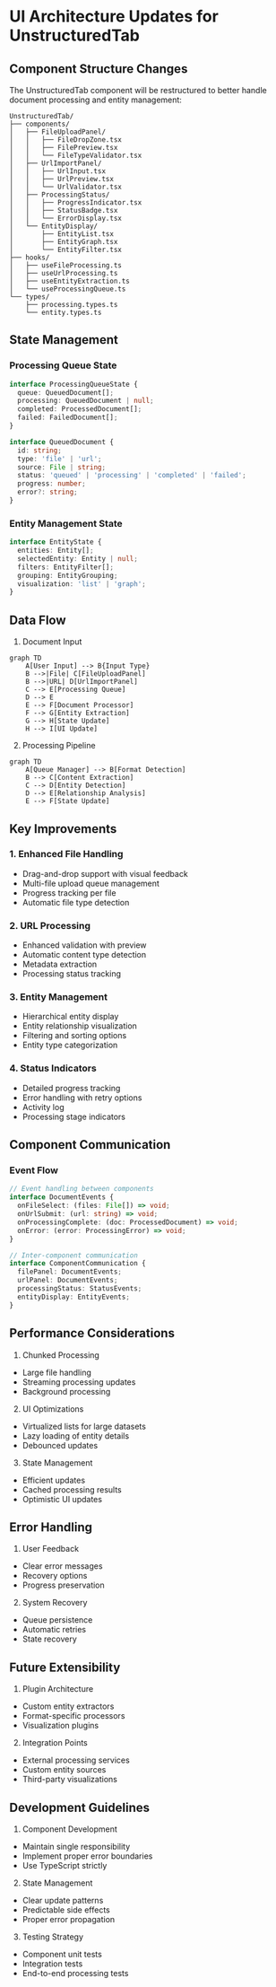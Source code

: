 # UI Architecture Updates for UnstructuredTab

## Component Structure Changes

The UnstructuredTab component will be restructured to better handle document processing and entity management:

```
UnstructuredTab/
├── components/
│   ├── FileUploadPanel/
│   │   ├── FileDropZone.tsx
│   │   ├── FilePreview.tsx
│   │   └── FileTypeValidator.tsx
│   ├── UrlImportPanel/
│   │   ├── UrlInput.tsx
│   │   ├── UrlPreview.tsx
│   │   └── UrlValidator.tsx
│   ├── ProcessingStatus/
│   │   ├── ProgressIndicator.tsx
│   │   ├── StatusBadge.tsx
│   │   └── ErrorDisplay.tsx
│   └── EntityDisplay/
│       ├── EntityList.tsx
│       ├── EntityGraph.tsx
│       └── EntityFilter.tsx
├── hooks/
│   ├── useFileProcessing.ts
│   ├── useUrlProcessing.ts
│   ├── useEntityExtraction.ts
│   └── useProcessingQueue.ts
└── types/
    ├── processing.types.ts
    └── entity.types.ts
```

## State Management

### Processing Queue State
```typescript
interface ProcessingQueueState {
  queue: QueuedDocument[];
  processing: QueuedDocument | null;
  completed: ProcessedDocument[];
  failed: FailedDocument[];
}

interface QueuedDocument {
  id: string;
  type: 'file' | 'url';
  source: File | string;
  status: 'queued' | 'processing' | 'completed' | 'failed';
  progress: number;
  error?: string;
}
```

### Entity Management State
```typescript
interface EntityState {
  entities: Entity[];
  selectedEntity: Entity | null;
  filters: EntityFilter[];
  grouping: EntityGrouping;
  visualization: 'list' | 'graph';
}
```

## Data Flow

1. Document Input
```mermaid
graph TD
    A[User Input] --> B{Input Type}
    B -->|File| C[FileUploadPanel]
    B -->|URL| D[UrlImportPanel]
    C --> E[Processing Queue]
    D --> E
    E --> F[Document Processor]
    F --> G[Entity Extraction]
    G --> H[State Update]
    H --> I[UI Update]
```

2. Processing Pipeline
```mermaid
graph TD
    A[Queue Manager] --> B[Format Detection]
    B --> C[Content Extraction]
    C --> D[Entity Detection]
    D --> E[Relationship Analysis]
    E --> F[State Update]
```

## Key Improvements

### 1. Enhanced File Handling
- Drag-and-drop support with visual feedback
- Multi-file upload queue management
- Progress tracking per file
- Automatic file type detection

### 2. URL Processing
- Enhanced validation with preview
- Automatic content type detection
- Metadata extraction
- Processing status tracking

### 3. Entity Management
- Hierarchical entity display
- Entity relationship visualization
- Filtering and sorting options
- Entity type categorization

### 4. Status Indicators
- Detailed progress tracking
- Error handling with retry options
- Activity log
- Processing stage indicators

## Component Communication

### Event Flow
```typescript
// Event handling between components
interface DocumentEvents {
  onFileSelect: (files: File[]) => void;
  onUrlSubmit: (url: string) => void;
  onProcessingComplete: (doc: ProcessedDocument) => void;
  onError: (error: ProcessingError) => void;
}

// Inter-component communication
interface ComponentCommunication {
  filePanel: DocumentEvents;
  urlPanel: DocumentEvents;
  processingStatus: StatusEvents;
  entityDisplay: EntityEvents;
}
```

## Performance Considerations

1. Chunked Processing
- Large file handling
- Streaming processing updates
- Background processing

2. UI Optimizations
- Virtualized lists for large datasets
- Lazy loading of entity details
- Debounced updates

3. State Management
- Efficient updates
- Cached processing results
- Optimistic UI updates

## Error Handling

1. User Feedback
- Clear error messages
- Recovery options
- Progress preservation

2. System Recovery
- Queue persistence
- Automatic retries
- State recovery

## Future Extensibility

1. Plugin Architecture
- Custom entity extractors
- Format-specific processors
- Visualization plugins

2. Integration Points
- External processing services
- Custom entity sources
- Third-party visualizations

## Development Guidelines

1. Component Development
- Maintain single responsibility
- Implement proper error boundaries
- Use TypeScript strictly

2. State Management
- Clear update patterns
- Predictable side effects
- Proper error propagation

3. Testing Strategy
- Component unit tests
- Integration tests
- End-to-end processing tests